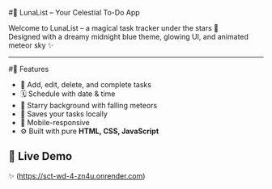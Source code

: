 #🌙 LunaList – Your Celestial To-Do App

Welcome to LunaList – a magical task tracker under the stars 🌌  
Designed with a dreamy midnight blue theme, glowing UI, and animated meteor sky ✨

---
#🌟 Features

- 📝 Add, edit, delete, and complete tasks
- 🗓️ Schedule with date & time
- 🌠 Starry background with falling meteors
- 💾 Saves your tasks locally
- 📱 Mobile-responsive
- ⚙️ Built with pure **HTML, CSS, JavaScript**


## 🚀 Live Demo

✨ (https://sct-wd-4-zn4u.onrender.com)

